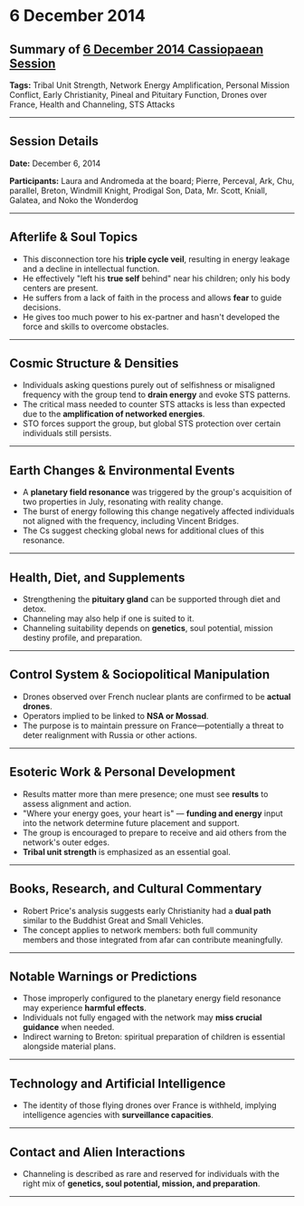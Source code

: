 # 6 December 2014

## Summary of [6 December 2014 Cassiopaean Session](https://cassiopaea.org/forum/threads/session-6-december-2014.36657/#post-536771)

**Tags:** Tribal Unit Strength, Network Energy Amplification, Personal Mission Conflict, Early Christianity, Pineal and Pituitary Function, Drones over France, Health and Channeling, STS Attacks

---

## Session Details

**Date:** December 6, 2014

**Participants:** Laura and Andromeda at the board; Pierre, Perceval, Ark, Chu, parallel, Breton, Windmill Knight, Prodigal Son, Data, Mr. Scott, Kniall, Galatea, and Noko the Wonderdog

---

## Afterlife & Soul Topics

- This disconnection tore his **triple cycle veil**, resulting in energy leakage and a decline in intellectual function.
- He effectively "left his **true self** behind" near his children; only his body centers are present.
- He suffers from a lack of faith in the process and allows **fear** to guide decisions.
- He gives too much power to his ex-partner and hasn't developed the force and skills to overcome obstacles.

---

## Cosmic Structure & Densities

- Individuals asking questions purely out of selfishness or misaligned frequency with the group tend to **drain energy** and evoke STS patterns.
- The critical mass needed to counter STS attacks is less than expected due to the **amplification of networked energies**.
- STO forces support the group, but global STS protection over certain individuals still persists.

---

## Earth Changes & Environmental Events

- A **planetary field resonance** was triggered by the group's acquisition of two properties in July, resonating with reality change.
- The burst of energy following this change negatively affected individuals not aligned with the frequency, including Vincent Bridges.
- The Cs suggest checking global news for additional clues of this resonance.

---

## Health, Diet, and Supplements

- Strengthening the **pituitary gland** can be supported through diet and detox.
- Channeling may also help if one is suited to it.
- Channeling suitability depends on **genetics**, soul potential, mission destiny profile, and preparation.

---

## Control System & Sociopolitical Manipulation

- Drones observed over French nuclear plants are confirmed to be **actual drones**.
- Operators implied to be linked to **NSA or Mossad**.
- The purpose is to maintain pressure on France—potentially a threat to deter realignment with Russia or other actions.

---

## Esoteric Work & Personal Development

- Results matter more than mere presence; one must see **results** to assess alignment and action.
- "Where your energy goes, your heart is" — **funding and energy** input into the network determine future placement and support.
- The group is encouraged to prepare to receive and aid others from the network's outer edges.
- **Tribal unit strength** is emphasized as an essential goal.

---

## Books, Research, and Cultural Commentary

- Robert Price's analysis suggests early Christianity had a **dual path** similar to the Buddhist Great and Small Vehicles.
- The concept applies to network members: both full community members and those integrated from afar can contribute meaningfully.

---

## Notable Warnings or Predictions

- Those improperly configured to the planetary energy field resonance may experience **harmful effects**.
- Individuals not fully engaged with the network may **miss crucial guidance** when needed.
- Indirect warning to Breton: spiritual preparation of children is essential alongside material plans.

---

## Technology and Artificial Intelligence

- The identity of those flying drones over France is withheld, implying intelligence agencies with **surveillance capacities**.

---

## Contact and Alien Interactions

- Channeling is described as rare and reserved for individuals with the right mix of **genetics, soul potential, mission, and preparation**.

---


